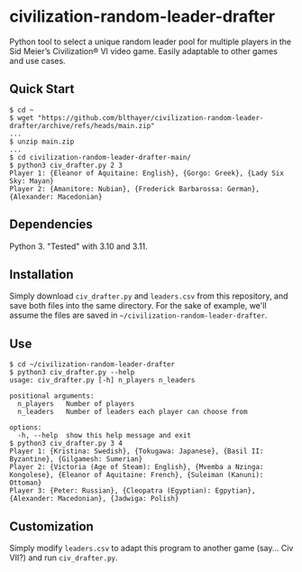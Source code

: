 # civilization-random-leader-drafter
Python tool to select a unique random leader pool for multiple players in the Sid Meier’s Civilization® VI video game. Easily adaptable to other games and use cases.

## Quick Start

```console
$ cd ~
$ wget "https://github.com/blthayer/civilization-random-leader-drafter/archive/refs/heads/main.zip"
...
$ unzip main.zip 
...
$ cd civilization-random-leader-drafter-main/
$ python3 civ_drafter.py 2 3
Player 1: {Eleanor of Aquitaine: English}, {Gorgo: Greek}, {Lady Six Sky: Mayan}
Player 2: {Amanitore: Nubian}, {Frederick Barbarossa: German}, {Alexander: Macedonian}
```

## Dependencies

Python 3. "Tested" with 3.10 and 3.11.

## Installation

Simply download `civ_drafter.py` and `leaders.csv` from this repository, and save both
files into the same directory. For the sake of example, we'll assume
the files are saved in `~/civilization-random-leader-drafter`.

## Use

```console
$ cd ~/civilization-random-leader-drafter
$ python3 civ_drafter.py --help
usage: civ_drafter.py [-h] n_players n_leaders

positional arguments:
  n_players   Number of players
  n_leaders   Number of leaders each player can choose from

options:
  -h, --help  show this help message and exit
$ python3 civ_drafter.py 3 4
Player 1: {Kristina: Swedish}, {Tokugawa: Japanese}, {Basil II: Byzantine}, {Gilgamesh: Sumerian}
Player 2: {Victoria (Age of Steam): English}, {Mvemba a Nzinga: Kongolese}, {Eleanor of Aquitaine: French}, {Suleiman (Kanuni): Ottoman}
Player 3: {Peter: Russian}, {Cleopatra (Egyptian): Egpytian}, {Alexander: Macedonian}, {Jadwiga: Polish}
```

## Customization

Simply modify `leaders.csv` to adapt this program to another game (say... Civ VII?)
and run `civ_drafter.py`.
